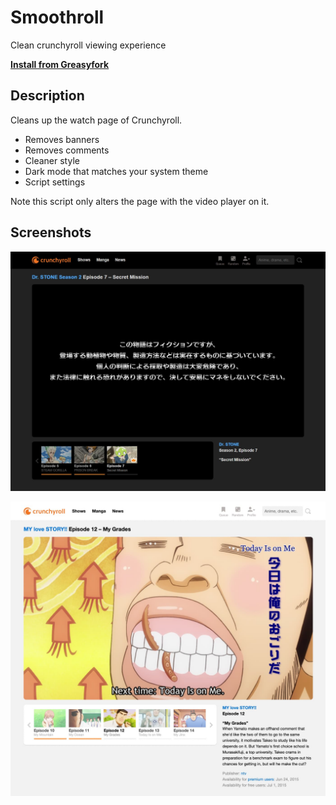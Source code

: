 # Smoothroll

Clean crunchyroll viewing experience

**[Install from Greasyfork](https://greasyfork.org/en/scripts/422224-smoothroll)**

## Description

Cleans up the watch page of Crunchyroll.

- Removes banners
- Removes comments
- Cleaner style
- Dark mode that matches your system theme
- Script settings

Note this script only alters the page with the video player on it.

## Screenshots

![A screenshot of the Crunchroll website in dark mode with the Smoothroll extension applied](./screenshot_1.jpg)

![A screenshot of the Crunchroll website in light mode with the Smoothroll extension applied](./screenshot_2.jpg)
